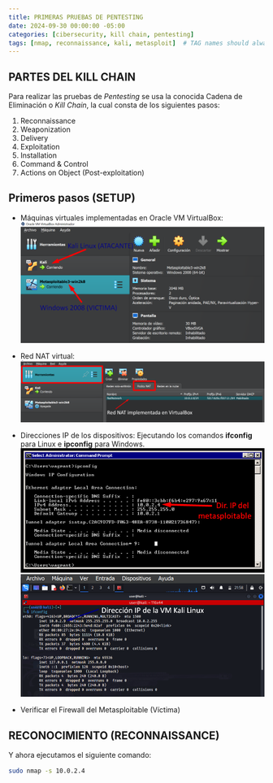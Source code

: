 ```yaml
---
title: PRIMERAS PRUEBAS DE PENTESTING
date: 2024-09-30 00:00:00 -05:00
categories: [cibersecurity, kill chain, pentesting]
tags: [nmap, reconnaissance, kali, metasploit]  # TAG names should always be lowercase
---
```


## PARTES DEL KILL CHAIN
Para realizar las pruebas de *Pentesting* se usa la conocida Cadena de Eliminación o *Kill Chain*, la cual consta de los siguientes pasos:
1. Reconnaissance
2. Weaponization
3. Delivery
4. Exploitation
5. Installation
6. Command & Control
7. Actions on Object (Post-exploitation)

## Primeros pasos (SETUP)
 - Máquinas virtuales implementadas en Oracle VM VirtualBox:
 ![Figura 1.](/assets/images/image1.png)

 - Red NAT virtual:
 ![Figura 2.](/assets/images/image4.png)

 - Direcciones IP de los dispositivos:
 Ejecutando los comandos **ifconfig** para Linux e **ipconfig** para Windows.
 ![Figura 3.](/assets/images/image2.png)
 ![Figura 4.](/assets/images/image3.png)

 - Verificar el Firewall del Metasploitable (Víctima)

## RECONOCIMIENTO (RECONNAISSANCE)
Y ahora ejecutamos el siguiente comando:
```bash
sudo nmap -s 10.0.2.4
```




